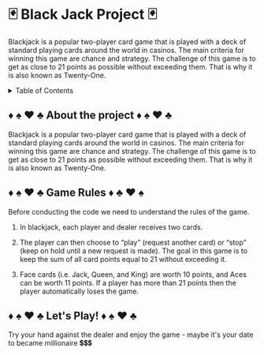 # 🃏 Black Jack Project 🃏
Blackjack is a popular two-player card game that is played with a deck of standard playing cards around the world in casinos. The main criteria for winning this game are chance and strategy. The challenge of this game is to get as close to 21 points as possible without exceeding them. That is why it is also known as Twenty-One.
<details>
  <summary>Table of Contents</summary>
  <ol>
    <li>
      <a href="#about-the-project">About The Project</a>
    </li>
    <li>
      <a href="#game-rules">Game Rules</a>
    </li>
    <li><a href="#lets-play">Let's Play!</a></li>
  </ol>
</details>

<!-- ABOUT THE PROJECT -->
## ♦️ ♠️ ♥️ ♣️ About the project ♦️ ♠️ ♥️ ♣️
Blackjack is a popular two-player card game that is played with a deck of standard playing cards around the world in casinos. The main criteria for winning this game are chance and strategy. The challenge of this game is to get as close to 21 points as possible without exceeding them. That is why it is also known as Twenty-One.

<!-- RULES -->
## ♦️ ♠️ ♥️ ♣️ Game Rules ♦️ ♣️ ♥️ ♠️
Before conducting the code we need to understand the rules of the game.
<ol>
    <li>
      <p>In blackjack, each player and dealer receives two cards.</p>
    </li>
    <li>
      <p>The player can then choose to “play” (request another card) or “stop” (keep on hold until a new request is made). The goal in this game is to keep the sum of all card points equal to 21 without exceeding it.</p>
    </li>
    <li><p>Face cards (i.e. Jack, Queen, and King) are worth 10 points, and Aces can be worth 11 points. If a player has more than 21 points then the player automatically loses the game.</p></li>
  </ol>


  <!-- LETS PLAY -->
## ♦️ ♠️ ♥️ ♣️ Let's Play! ♦️ ♠️ ♥️ ♣️
Try your hand against the dealer and enjoy the game - maybe it's your date to became millionaire 💲💲💲 
